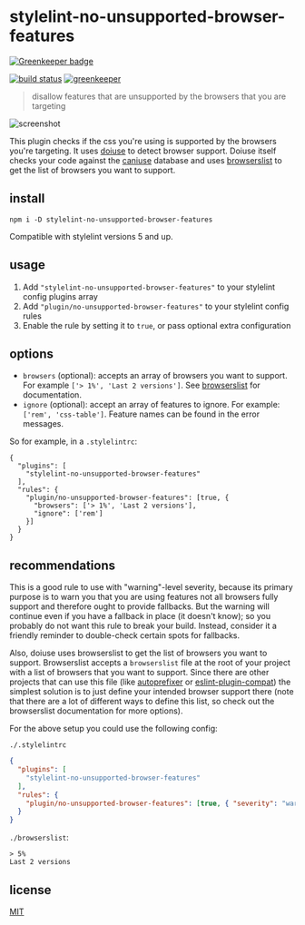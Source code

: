 # stylelint-no-unsupported-browser-features

[![Greenkeeper badge](https://badges.greenkeeper.io/ismay/stylelint-no-unsupported-browser-features.svg)](https://greenkeeper.io/)

[![build status][build-badge]][build-url]
[![greenkeeper][greenkeeper-badge]][greenkeeper-url]

> disallow features that are unsupported by the browsers that you are targeting

![screenshot](https://i.imgur.com/YVrqG6P.png)

This plugin checks if the css you're using is supported by the browsers you're targeting.
It uses [doiuse](https://github.com/anandthakker/doiuse) to detect browser support. Doiuse itself
checks your code against the [caniuse](http://caniuse.com/) database and uses [browserslist](https://github.com/ai/browserslist)
to get the list of browsers you want to support.

## install

```
npm i -D stylelint-no-unsupported-browser-features
```

Compatible with stylelint versions 5 and up.

## usage

1. Add `"stylelint-no-unsupported-browser-features"` to your stylelint config plugins array
2. Add `"plugin/no-unsupported-browser-features"` to your stylelint config rules
3. Enable the rule by setting it to `true`, or pass optional extra configuration

## options

* `browsers` (optional): accepts an array of browsers you want to support. For example `['> 1%', 'Last 2 versions']`. See [browserslist](https://github.com/ai/browserslist) for documentation.
* `ignore` (optional): accept an array of features to ignore. For example: `['rem', 'css-table']`. Feature names can be found in the error messages.

So for example, in a `.stylelintrc`:

```
{
  "plugins": [
    "stylelint-no-unsupported-browser-features"
  ],
  "rules": {
    "plugin/no-unsupported-browser-features": [true, {
      "browsers": ['> 1%', 'Last 2 versions'],
      "ignore": ['rem']
    }]
  }
}
```

## recommendations

This is a good rule to use with "warning"-level severity, because its primary purpose is to warn you
that you are using features not all browsers fully support and therefore ought to provide fallbacks.
But the warning will continue even if you have a fallback in place (it doesn't know); so you
probably do not want this rule to break your build. Instead, consider it a friendly reminder to
double-check certain spots for fallbacks.

Also, doiuse uses browserslist to get the list of browsers you want to support. Browserslist accepts a `browserslist`
file at the root of your project with a list of browsers that you want to support. Since there are
other projects that can use this file (like [autoprefixer](https://github.com/postcss/autoprefixer)
or [eslint-plugin-compat](https://github.com/amilajack/eslint-plugin-compat)) the simplest solution
is to just define your intended browser support there (note that there are a lot of different ways
to define this list, so check out the browserslist documentation for more options).

For the above setup you could use the following config:

`./.stylelintrc`

```json
{
  "plugins": [
    "stylelint-no-unsupported-browser-features"
  ],
  "rules": {
    "plugin/no-unsupported-browser-features": [true, { "severity": "warning" }]
  }
}
```

`./browserslist`:

```
> 5%
Last 2 versions
```

## license

[MIT](http://ismay.mit-license.org/)

[build-badge]: https://travis-ci.org/ismay/stylelint-no-unsupported-browser-features.svg?branch=master
[build-url]: https://travis-ci.org/ismay/stylelint-no-unsupported-browser-features
[greenkeeper-badge]: https://badges.greenkeeper.io/ismay/stylelint-no-unsupported-browser-features.svg
[greenkeeper-url]: https://greenkeeper.io/
